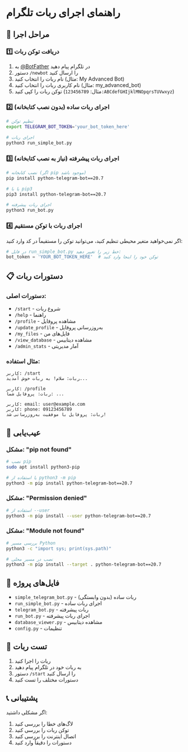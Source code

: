 # راهنمای اجرای ربات تلگرام

## 🚀 مراحل اجرا

### 1️⃣ **دریافت توکن ربات**

1. به [@BotFather](https://t.me/BotFather) در تلگرام پیام دهید
2. دستور `/newbot` را ارسال کنید
3. نام ربات را انتخاب کنید (مثال: My Advanced Bot)
4. نام کاربری ربات را انتخاب کنید (مثال: my_advanced_bot)
5. توکن ربات را کپی کنید (مثال: `123456789:ABCdefGHIjklMNOpqrsTUVwxyz`)

### 2️⃣ **اجرای ربات ساده (بدون نصب کتابخانه)**

```bash
# تنظیم توکن
export TELEGRAM_BOT_TOKEN='your_bot_token_here'

# اجرای ربات
python3 run_simple_bot.py
```

### 3️⃣ **اجرای ربات پیشرفته (نیاز به نصب کتابخانه)**

```bash
# نصب کتابخانه (اگر pip موجود باشد)
pip install python-telegram-bot==20.7

# یا با pip3
pip3 install python-telegram-bot==20.7

# اجرای ربات پیشرفته
python3 run_bot.py
```

### 4️⃣ **اجرای ربات با توکن مستقیم**

اگر نمی‌خواهید متغیر محیطی تنظیم کنید، می‌توانید توکن را مستقیماً در کد وارد کنید:

```python
# در فایل run_simple_bot.py خط زیر را تغییر دهید:
bot_token = 'YOUR_BOT_TOKEN_HERE'  # توکن خود را اینجا وارد کنید
```

## 📋 دستورات ربات

### دستورات اصلی:
- `/start` - شروع ربات
- `/help` - راهنما
- `/profile` - مشاهده پروفایل
- `/update_profile` - به‌روزرسانی پروفایل
- `/my_files` - فایل‌های من
- `/view_database` - مشاهده دیتابیس
- `/admin_stats` - آمار مدیریتی

### مثال استفاده:
```
کاربر: /start
ربات: سلام! به ربات خوش آمدید...

کاربر: /profile
ربات: پروفایل شما: ...

کاربر: email: user@example.com
کاربر: phone: 09123456789
ربات: پروفایل با موفقیت به‌روزرسانی شد!
```

## 🔧 عیب‌یابی

### مشکل: "pip not found"
```bash
# نصب pip
sudo apt install python3-pip

# یا استفاده از python3 -m pip
python3 -m pip install python-telegram-bot==20.7
```

### مشکل: "Permission denied"
```bash
# استفاده از --user
python3 -m pip install --user python-telegram-bot==20.7
```

### مشکل: "Module not found"
```bash
# بررسی مسیر Python
python3 -c "import sys; print(sys.path)"

# نصب در مسیر محلی
python3 -m pip install --target . python-telegram-bot==20.7
```

## 📁 فایل‌های پروژه

- `simple_telegram_bot.py` - ربات ساده (بدون وابستگی)
- `run_simple_bot.py` - اجرای ربات ساده
- `telegram_bot.py` - ربات پیشرفته
- `run_bot.py` - اجرای ربات پیشرفته
- `database_viewer.py` - مشاهده دیتابیس
- `config.py` - تنظیمات

## 🎯 تست ربات

1. ربات را اجرا کنید
2. به ربات خود در تلگرام پیام دهید
3. دستور `/start` را ارسال کنید
4. دستورات مختلف را تست کنید

## 📞 پشتیبانی

اگر مشکلی داشتید:
1. لاگ‌های خطا را بررسی کنید
2. توکن ربات را بررسی کنید
3. اتصال اینترنت را بررسی کنید
4. دستورات را دقیقاً وارد کنید

